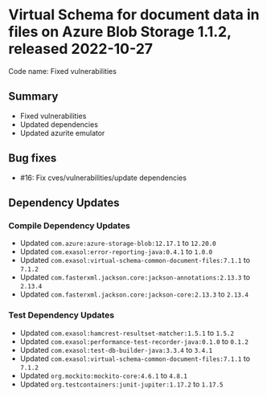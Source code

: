 # Virtual Schema for document data in files on Azure Blob Storage 1.1.2, released 2022-10-27

Code name: Fixed vulnerabilities

## Summary

* Fixed vulnerabilities
* Updated dependencies
* Updated azurite emulator

## Bug fixes

* #16: Fix cves/vulnerabilities/update dependencies

## Dependency Updates

### Compile Dependency Updates

* Updated `com.azure:azure-storage-blob:12.17.1` to `12.20.0`
* Updated `com.exasol:error-reporting-java:0.4.1` to `1.0.0`
* Updated `com.exasol:virtual-schema-common-document-files:7.1.1` to `7.1.2`
* Updated `com.fasterxml.jackson.core:jackson-annotations:2.13.3` to `2.13.4`
* Updated `com.fasterxml.jackson.core:jackson-core:2.13.3` to `2.13.4`

### Test Dependency Updates

* Updated `com.exasol:hamcrest-resultset-matcher:1.5.1` to `1.5.2`
* Updated `com.exasol:performance-test-recorder-java:0.1.0` to `0.1.2`
* Updated `com.exasol:test-db-builder-java:3.3.4` to `3.4.1`
* Updated `com.exasol:virtual-schema-common-document-files:7.1.1` to `7.1.2`
* Updated `org.mockito:mockito-core:4.6.1` to `4.8.1`
* Updated `org.testcontainers:junit-jupiter:1.17.2` to `1.17.5`
